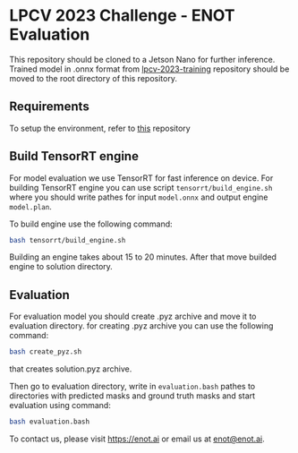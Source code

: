 # LPCV 2023 Challenge - ENOT Evaluation

This repository should be cloned to a Jetson Nano for further inference. Trained model in .onnx format from [lpcv-2023-training](https://github.com/LPCV-org/lpcv-2023-training) repository should be moved to the root directory of this repository.

## Requirements
To setup the environment, refer to [this](https://github.com/lpcvai/23LPCVC_Segmentation_Track-Sample_Solution) repository

## Build TensorRT engine

For model evaluation we use TensorRT for fast inference on device. For building TensorRT engine you can use script `tensorrt/build_engine.sh` where you should write pathes for input `model.onnx` and output engine `model.plan`.

To build engine use the following command:
```bash
bash tensorrt/build_engine.sh
```
Building an engine takes about 15 to 20 minutes. After that move builded engine to solution directory.

## Evaluation

For evaluation model you should create .pyz archive and move it to evaluation directory. for creating .pyz archive you can use the following command:
```bash
bash create_pyz.sh
```
that creates solution.pyz archive.

Then go to evaluation directory, write in `evaluation.bash` pathes to directories with predicted masks and ground truth masks and start evaluation using command:
```bash
bash evaluation.bash
```

To contact us, please visit https://enot.ai or email us at enot@enot.ai.
